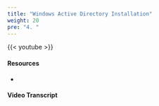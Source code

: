 ```yaml
---
title: "Windows Active Directory Installation"
weight: 20
pre: "4. "
---
```


{{< youtube  >}}

#### Resources

*

#### Video Transcript

